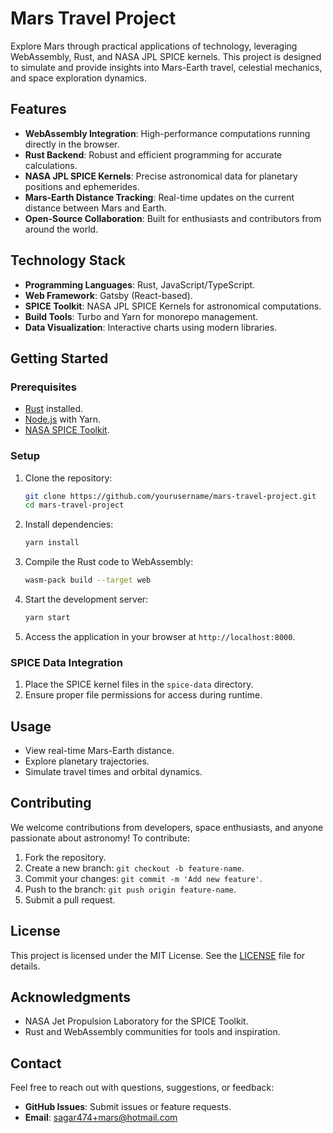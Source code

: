 # Mars Travel Project

Explore Mars through practical applications of technology, leveraging WebAssembly, Rust, and NASA JPL SPICE kernels. This project is designed to simulate and provide insights into Mars-Earth travel, celestial mechanics, and space exploration dynamics.

## Features
- **WebAssembly Integration**: High-performance computations running directly in the browser.
- **Rust Backend**: Robust and efficient programming for accurate calculations.
- **NASA JPL SPICE Kernels**: Precise astronomical data for planetary positions and ephemerides.
- **Mars-Earth Distance Tracking**: Real-time updates on the current distance between Mars and Earth.
- **Open-Source Collaboration**: Built for enthusiasts and contributors from around the world.

## Technology Stack
- **Programming Languages**: Rust, JavaScript/TypeScript.
- **Web Framework**: Gatsby (React-based).
- **SPICE Toolkit**: NASA JPL SPICE Kernels for astronomical computations.
- **Build Tools**: Turbo and Yarn for monorepo management.
- **Data Visualization**: Interactive charts using modern libraries.

## Getting Started

### Prerequisites
- [Rust](https://www.rust-lang.org/) installed.
- [Node.js](https://nodejs.org/) with Yarn.
- [NASA SPICE Toolkit](https://naif.jpl.nasa.gov/naif/toolkit.html).

### Setup
1. Clone the repository:
   ```bash
   git clone https://github.com/yourusername/mars-travel-project.git
   cd mars-travel-project
   ```

2. Install dependencies:
   ```bash
   yarn install
   ```

3. Compile the Rust code to WebAssembly:
   ```bash
   wasm-pack build --target web
   ```

4. Start the development server:
   ```bash
   yarn start
   ```

5. Access the application in your browser at `http://localhost:8000`.

### SPICE Data Integration
1. Place the SPICE kernel files in the `spice-data` directory.
2. Ensure proper file permissions for access during runtime.

## Usage
- View real-time Mars-Earth distance.
- Explore planetary trajectories.
- Simulate travel times and orbital dynamics.

## Contributing
We welcome contributions from developers, space enthusiasts, and anyone passionate about astronomy! To contribute:
1. Fork the repository.
2. Create a new branch: `git checkout -b feature-name`.
3. Commit your changes: `git commit -m 'Add new feature'`.
4. Push to the branch: `git push origin feature-name`.
5. Submit a pull request.

## License
This project is licensed under the MIT License. See the [LICENSE](LICENSE) file for details.

## Acknowledgments
- NASA Jet Propulsion Laboratory for the SPICE Toolkit.
- Rust and WebAssembly communities for tools and inspiration.

## Contact
Feel free to reach out with questions, suggestions, or feedback:
- **GitHub Issues**: Submit issues or feature requests.
- **Email**: sagar474+mars@hotmail.com
